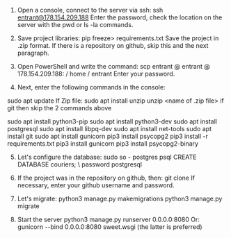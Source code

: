 1) Open a console, connect to the server via ssh:
ssh entrant@178.154.209.188
Enter the password, check the location on the server with the pwd or ls -la commands.

2) Save project libraries:
pip freeze> requirements.txt
Save the project in .zip format. If there is a repository on github, skip this and the next paragraph.

3) Open PowerShell and write the command:
scp <path> entrant @ entrant @ 178.154.209.188: / home / entrant
Enter your password.

4) Next, enter the following commands in the console:

sudo apt update
If Zip file:
sudo apt install unzip
unzip <name of .zip file>
if git then skip the 2 commands above

sudo apt install python3-pip
sudo apt install python3-dev
sudo apt install postgresql
sudo apt install libpq-dev
sudo apt install net-tools
sudo apt install git
sudo apt install gunicorn
pip3 install psycopg2
pip3 install -r requirements.txt
pip3 install gunicorn
pip3 install psycopg2-binary

5) Let's configure the database:
sudo so - postgres
psql
CREATE DATABASE couriers;
\ password
postgresql

6) If the project was in the repository on github, then:
git clone <link to repository>
If necessary, enter your github username and password.

7) Let's migrate:
python3 manage.py makemigrations
python3 manage.py migrate

8) Start the server
python3 manage.py runserver 0.0.0.0:8080
Or:
gunicorn --bind 0.0.0.0:8080 sweet.wsgi
(the latter is preferred)
	
